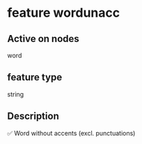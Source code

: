 <h1>feature wordunacc</h1>

<h2>Active on nodes</h2>

<p>word</p>

<h2>feature type</h2>

<p>string</p>

<h2>Description</h2>

<p>✅ Word without accents (excl. punctuations)</p>

